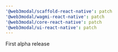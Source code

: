 ```yaml
---
'@web3modal/scaffold-react-native': patch
'@web3modal/wagmi-react-native': patch
'@web3modal/core-react-native': patch
'@web3modal/ui-react-native': patch
---
```


First alpha release
